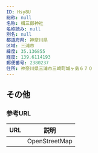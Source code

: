 ```yaml
---
ID: Hsy8U
総称: null
名称: 楫三郎神社
名称読み: null
別名: null
都道府県: 神奈川県
区域: 三浦市
緯度: 35.136855
経度: 139.6114193
郵便番号: 2380237
住所: 神奈川県三浦市三崎町城ヶ島６７０
---
```


## その他

### 参考URL

| URL | 説明          |
| --- | ------------- |
|     | OpenStreetMap |
